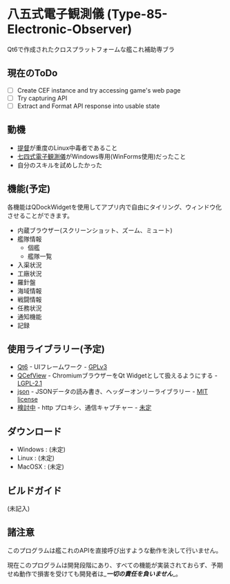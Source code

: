 # 八五式電子観測儀 (Type-85-Electronic-Observer)

Qt6で作成されたクロスプラットフォームな艦これ補助専ブラ

## 現在のToDo

- [ ] Create CEF instance and try accessing game's web page
- [ ] Try capturing API
- [ ] Extract and Format API response into usable state

## 動機

* [提督](https://github.com/kenryuS)が重度のLinux中毒者であること
* [七四式電子観測儀](https://github.com/dais-k/ElectronicObserver)がWindows専用(WinForms使用)だったこと
* 自分のスキルを試めしたかった

## 機能(予定)

各機能はQDockWidgetを使用してアプリ内で自由にタイリング、ウィンドウ化させることができます。

* 内蔵ブラウザー(スクリーンショット、ズーム、ミュート)
* 艦隊情報
    * 個艦
    * 艦隊一覧
* 入渠状況
* 工廠状況
* 羅針盤
* 海域情報
* 戦闘情報
* 任務状況
* 通知機能
* 記録

## 使用ライブラリー(予定)

* [Qt6](https://doc.qt.io/qt-6/index.html) - UIフレームワーク - [GPLv3]()
* [QCefView](https://github.com/CefView/QCefView) - ChromiumブラウザーをQt Widgetとして扱えるようにする - [LGPL-2.1]()
* [json](https://github.com/nlohmann/json) - JSONデータの読み書き、ヘッダーオンリーライブラリー - [MIT license]()
* [検討中]() - http プロキシ、通信キャプチャー - [未定]()

## ダウンロード

* Windows            : (未定)
* Linux              : (未定)
* MacOSX             : (未定)

## ビルドガイド

(未記入)

## 諸注意

このプログラムは艦これのAPIを直接呼び出すような動作を決して行いません。

現在このプログラムは開発段階にあり、すべての機能が実装されておらず、予期せぬ動作で損害を受けても開発者は_***一切の責任を負いません***_。
